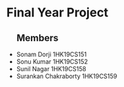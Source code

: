 <h1>Final Year Project</h1>
<ul>
    <h2>Members</h2>
    <li>Sonam Dorji 1HK19CS151</li>
    <li>Sonu Kumar 1HK19CS152</li>
    <li>Sunil Nagar 1HK19CS158</li>
    <li>Surankan Chakraborty 1HK19CS159</li>
</ul>